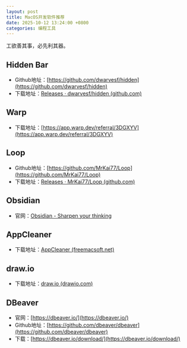 ```yaml
---
layout: post
title: MacOS开发软件推荐
date: 2025-10-12 13:24:00 +0800
categories: 编程工具
---
```


工欲善其事，必先利其器。
## Hidden Bar
- Github地址：[https://github.com/dwarvesf/hidden](https://github.com/dwarvesf/hidden)
- 下载地址：[Releases · dwarvesf/hidden (github.com)](https://github.com/dwarvesf/hidden/releases)

## Warp
- 下载地址：[https://app.warp.dev/referral/3DGXYV](https://app.warp.dev/referral/3DGXYV)

## Loop
- Github地址：[https://github.com/MrKai77/Loop](https://github.com/MrKai77/Loop)
- 下载地址：[Releases · MrKai77/Loop (github.com)](https://github.com/MrKai77/Loop/releases)

## Obsidian
- 官网：[Obsidian - Sharpen your thinking](https://obsidian.md/)

## AppCleaner
- 下载地址：[AppCleaner (freemacsoft.net)](https://freemacsoft.net/appcleaner/)

## draw.io
- 下载地址：[draw.io (drawio.com)](https://www.drawio.com/)

## DBeaver
- 官网：[https://dbeaver.io/](https://dbeaver.io/)
- Github地址：[https://github.com/dbeaver/dbeaver](https://github.com/dbeaver/dbeaver)
- 下载：[https://dbeaver.io/download/](https://dbeaver.io/download/)